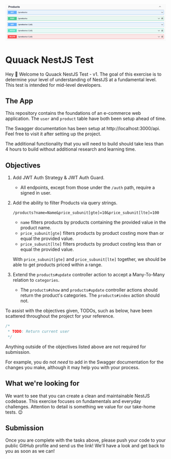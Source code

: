 ![Alt text](cover.png)

# Quuack NestJS Test

Hey 👋 Welcome to Quuack NestJS Test - v1. The goal of this exercise is to determine your level of understanding of NestJS at a fundamental level. This test is intended for mid-level developers.

## The App

This repository contains the foundations of an e-commerce web application. The `user` and `product` table have both been setup ahead of time.

The Swagger documentation has been setup at http://localhost:3000/api. Feel free to visit it after setting up the project.

The additional functionality that you will need to build should take less than 4 hours to build without additional research and learning time.

## Objectives

1. Add JWT Auth Strategy & JWT Auth Guard.

   - All endpoints, except from those under the `/auth` path, require a signed in user.

2. Add the ability to filter Products via query strings.

   ```
   /products?name=Name&price_subunit[gte]=10&price_subunit[lte]=100
   ```

   - `name` filters products by products containing the provided value in the product name.
   - `price_subunit[gte]` filters products by product costing more than or equal the provided value.
   - `price_subunit[lte]` filters products by product costing less than or equal the provided value.

   With `price_subunit[gte]` and `price_subunit[lte]` together, we should be able to get products priced within a range.

3. Extend the `products#update` controller action to accept a Many-To-Many relation to `categories`.

   - The `products#show` and `products#update` controller actions should return the product's categories. The `products#index` action should not.

To assist with the objectives given, TODOs, such as below, have been scattered throughout the project for your reference.

```js
/*
 * TODO: Return current user
 */
```

Anything outside of the objectives listed above are not required for submission.

For example, you do not _need_ to add in the Swagger documentation for the changes you make, although it may help you with your process.

## What we're looking for

We want to see that you can create a clean and maintainable NestJS codebase. This exercise focuses on fundamentals and everyday challenges. Attention to detail is something we value for our take-home tests. 😉

## Submission

Once you are complete with the tasks above, please push your code to your public GitHub profile and send us the link! We'll have a look and get back to you as soon as we can!
